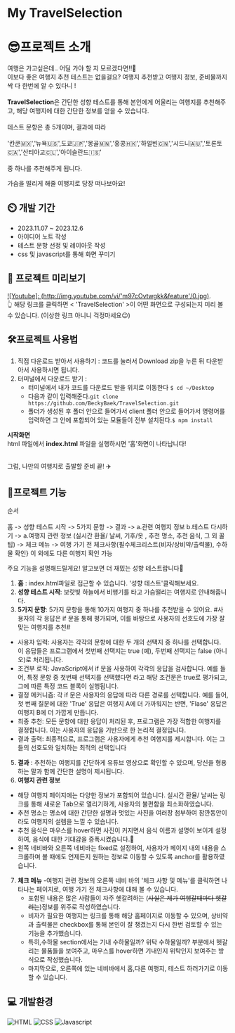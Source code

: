 # My TravelSelection

# 😎프로젝트 소개

여행은 가고싶은데.. 어딜 가야 할 지 모르겠다면!!🤔 <br>이보다 좋은 여행지 추천 테스트는 없을걸요? 여행지 추천받고 여행지 정보, 준비물까지 싹 다 한번에 알 수 있다니 ! <br><br>
**TravelSelection**은 간단한 성향 테스트를 통해 본인에게 어울리는 여행지를 추천해주고, 해당 여행지에 대한 간단한 정보를 얻을 수 있습니다. 
<br><br>
테스트 문항은 총 5개이며, 결과에 따라<br><br> '칸쿤🇲🇽','뉴욕🇺🇸',도쿄🇯🇵','몽골🇲🇳','홍콩🇭🇰','하얼빈🇨🇳','시드니🇦🇺','토론토🇨🇦','산티아고🇨🇱','아이슬란드🇮🇸'<br><br> 중 하나를 추천해주게 됩니다.<br>

가슴을 떨리게 해줄 여행지로 당장 떠나보아요! 

## ⏲️ 개발 기간  
- 2023.11.07 ~ 2023.12.6
- 아이디어 노트 작성
- 테스트 문항 선정 및 레이아웃 작성
- css 및 javascript를 통해 화면 꾸미기


## 👀 프로젝트 미리보기 
[![Youtube]: (http://img.youtube.com/vi/'m97cOvtwgkk&feature'/0.jpg)](https://youtu.be/m97cOvtwgkk?si=pJT8zeEdXLFTPJEf).<br>
👆 해당 링크를 클릭하면 < 'TravelSelection' >이 어떤 화면으로 구성되는지 미리 볼 수 있습니다. (이상한 링크 아니니 걱정마세요😉)


## 🛠프로젝트 사용법 
1. 직접 다운로드 받아서 사용하기 : 코드를 눌러서 Download zip을 누른 뒤 다운받아서 사용하시면 됩니다.
2. 터미널에서 다운로드 받기 :
   - 터미널에서 내가 코드를 다운로드 받을 위치로 이동한다 `$ cd ~/Desktop`
   - 다음과 같이 입력해준다.`git clone https://github.com/BeckyBaek/TravelSelection.git`
   - 폴더가 생성된 후 폴더 안으로 들어가서 client 폴더 안으로 들어가서 명령어를 입력하면 그 안에 포함되어 있는 모듈들이 전부 설치된다.`$ npm install`

  **시작화면**<br>
  html 파일에서 **index.html** 파일을 실행하시면 '홈'화면이 나타납니다! <br><br>

  그럼, 나만의 여행지로 출발할 준비 끝! ✈️

## 🤖프로젝트 기능 
순서<br><br>홈 -> 성향 테스트 시작 -> 5가지 문항 -> 결과 -> a.관련 여행지 정보 b.테스트 다시하기 -> a.여행지 관련 정보 (실시간 환율/ 날씨, 기후/옷 , 추천 명소, 추천 음식, 그 외 꿀팁) -> 체크 메뉴 -> 여행 가기 전 체크사항{필수체크리스트(비자/상비약/출력물), 수하물 확인} 이 외에도 다른 여행지 확인 가능 

주요 기능을 설명해드릴게요! 알고보면 더 재밌는 성향 테스트랍니다🤩
1. **홈** : index.html파일로 접근할 수 있습니다. '성향 테스트'클릭해보세요.
3. **성향 테스트 시작**: 보랏빛 하늘에서 비행기를 타고 가슴떨리는 여행지로 안내해줍니다.
4. **5가지 문항**: 5가지 문항을 통해 10가지 여행지 중 하나를 추천받을 수 있어요.
\#사용자의 각 응답은 if 문을 통해 평가되며, 이를 바탕으로 사용자의 선호도에 가장 잘 맞는 여행지를 추천\#
- 사용자 입력: 사용자는 각각의 문항에 대한 두 개의 선택지 중 하나를 선택합니다. 이 응답들은 프로그램에서 첫번째 선택지는 true (예), 두번째 선택지는 false (아니오)로 처리됩니다.
- 조건부 로직: JavaScript에서 if 문을 사용하여 각각의 응답을 검사합니다. 예를 들어, 특정 문항 중 첫번째 선택지를 선택했다면 라고 해당 조건문은 true로 평가되고, 그에 따른 특정 코드 블록이 실행됩니다.
- 결정 메커니즘: 각 if 문은 사용자의 응답에 따라 다른 경로를 선택합니다. 예를 들어, 첫 번째 질문에 대한 'True' 응답은 여행지 A에 더 가까워지는 반면, 'Flase' 응답은 여행지 B에 더 가깝게 만듭니다.
- 최종 추천: 모든 문항에 대한 응답이 처리된 후, 프로그램은 가장 적합한 여행지를 결정합니다. 이는 사용자의 응답을 기반으로 한 논리적 결정입니다.
- 결과 출력: 최종적으로, 프로그램은 사용자에게 추천 여행지를 제시합니다. 이는 그들의 선호도와 일치하는 최적의 선택입니다
5. **결과** : 추천하는 여행지를 간단하게 유튜브 영상으로 확인할 수 있으며, 당신을 형용하는 말과 함께 간단한 설명이 제시됩니다.
6. **여행지 관련 정보**
  - 해당 여행지 페이지에는 다양한 정보가 포함되어 있습니다. 실시간 환율/ 날씨는 링크를 통해 새로운 Tab으로 열리기하게, 사용자의 불편함을 최소화하였습니다.
  - 추천 명소는 명소에 대한 간단한 설명과 멋있는 사진을 여러장 첨부하여 잠깐동안이라도 여행지의 설렘을 느낄 수 있습니다.
  - 추천 음식은 마우스를 hover하면 사진이 커지면서 음식 이름과 설명이 보이게 설정하여, 음식에 대한 기대감을 증폭시켰습니다.🤤
  - 왼쪽 네비바와 오른쪽 네비바는 fixed로 설정하여, 사용자가 페이지 내의 내용을 스크롤하며 볼 때에도 언제든지 원하는 정보로 이동할 수 있도록 anchor를 활용하였습니다.
7. **체크 메뉴**
    -여행지 관련 정보의 오른쪽 네비 바의 '체크 사항 및 메뉴'를 클릭하면 나타나는 페이지로, 여행 가기 전 체크사항에 대해 볼 수 있습니다.
    - 포함된 내용은 많은 사람들이 자주 헷갈려하는 (~~사실은 제가 여행갈때마다 헷갈리는~~)정보를 위주로 작성하였습니다.
    - 비자가 필요한 여행지는 링크를 통해 해당 홈페이지로 이동할 수 있으며, 상비약과 출력물은 checkbox를 통해 본인이 잘 챙겼는지 다시 한번 검토할 수 있는 기능을 추가했습니다.
    - 특히,수하물 section에서는 기내 수하물일까? 위탁 수하물일까? 부분에서 헷갈리는 물품들을 보여주고, 마우스를 hover하면 기내인지 위탁인지 보여주는 방식으로 작성했습니다.
    - 마지막으로, 오른쪽에 있는 네비바에서 홈,다른 여행지, 테스트 하러가기로 이동할 수 있습니다. 

## 💻 개발환경 
<img alt="HTML" src
 ="https://img.shields.io/badge/HTML5-E34F26.svg?&style=for-the-badge&logo=HTML5&logoColor=white"/>
 <img alt="CSS" src
 ="https://img.shields.io/badge/CSS3-1572B6.svg?&style=for-the-badge&logo=CSS3&logoColor=white"/>
 <img alt="Javascript" src
 ="https://img.shields.io/badge/JavaScript-F7DF1E.svg?&style=for-the-badge&logo=JavaScript&logoColor=white"/>
